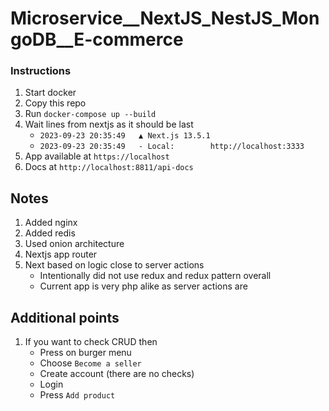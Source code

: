 # Microservice__NextJS_NestJS_MongoDB__E-commerce

### Instructions
1. Start docker
2. Copy this repo
3. Run `docker-compose up --build`
4. Wait lines from nextjs as it should be last
    - `2023-09-23 20:35:49   ▲ Next.js 13.5.1`
    - `2023-09-23 20:35:49   - Local:        http://localhost:3333`
5. App available at `https://localhost`
6. Docs at `http://localhost:8811/api-docs`


## Notes
1. Added nginx
2. Added redis
3. Used onion architecture
4. Nextjs app router
5. Next based on logic close to server actions
     - Intentionally did not use redux and redux pattern overall
     - Current app is very php alike as server actions are

## Additional points
1. If you want to check CRUD then
     - Press on burger menu
     - Choose `Become a seller`
     - Create account (there are no checks)
     - Login
     - Press `Add product`
